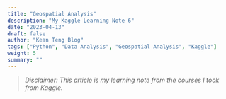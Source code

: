 ```yaml
---
title: "Geospatial Analysis"
description: "My Kaggle Learning Note 6"
date: "2023-04-13"
draft: false
author: "Kean Teng Blog"
tags: ["Python", "Data Analysis", "Geospatial Analysis", "Kaggle"]
weight: 5
summary: ""
---
```


> *Disclaimer: This article is my learning note from the courses I took from Kaggle.*


